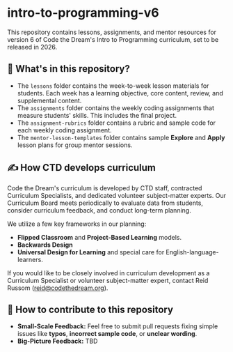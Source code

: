 # intro-to-programming-v6

This repository contains lessons, assignments, and mentor resources for version 6 of Code the Dream's Intro to Programming curriculum, set to be released in 2026.

## 👀 What's in this repository?

  * The `lessons` folder contains the week-to-week lesson materials for students. Each week has a learning objective, core content, review, and supplemental content.
  * The `assignments` folder contains the weekly coding assignments that measure students' skills. This includes the final project.
  * The `assignment-rubrics` folder contains a rubric and sample code for each weekly coding assignment.
  * The `mentor-lesson-templates` folder contains sample **Explore** and **Apply** lesson plans for group mentor sessions.

## ✍️ How CTD develops curriculum

Code the Dream's curriculum is developed by CTD staff, contracted Curriculum Specialists, and dedicated volunteer subject-matter experts. Our Curriculum Board meets periodically to evaluate data from students, consider curriculum feedback, and conduct long-term planning.

We utilize a few key frameworks in our planning: 
  * **Flipped Classroom** and **Project-Based Learning** models.
  * **Backwards Design**
  * **Universal Design for Learning** and special care for English-language-learners.

If you would like to be closely involved in curriculum development as a Curriculum Specialist or volunteer subject-matter expert, contact Reid Russom (reid@codethedream.org). 

## 🙌 How to contribute to this repository

  * **Small-Scale Feedback:** Feel free to submit pull requests fixing simple issues like **typos**, **incorrect sample code**, or **unclear wording**.
  * **Big-Picture Feedback:** TBD
